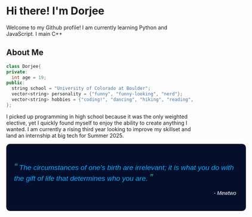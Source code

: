 # Hi there! I'm Dorjee

Welcome to my Github profile! I am currently learning Python and JavaScript. I main C++

## About Me
```cpp
class Dorjee{
private:
  int age = 19;
public:
  string school = "University of Colorado at Boulder";
  vector<string> personality = {"funny", "funny-looking", "nerd"};
  vector<string> hobbies = {"coding!", "dancing", "hiking", "reading", "anime", "music", "exercise"};
};
```
I picked up programming in high school because it was the only weighted elective, yet I quickly found myself to enjoy the ability to create anything I wanted. I am currently a rising third year looking to improve my skillset and land an internship at big tech for Summer 2025. 


<div style="font-family: 'Poppins', Arial, Helvetica, sans-serif; padding: 20px; width: 600px; border: 1px solid rgba(0, 0, 0, 0.2); border-radius: 10px; background-color: #050F2C; color: #00ADFE;">
  <h3 style="font-size: 19px; margin-bottom: 5px; font-weight: 500; font-style: oblique; color: #00ADFE;">
    <span style="color: #26BB85; font-size: 25px;">“</span> The circumstances of one's birth are irrelevant; it is what you do with the gift of life that determines who you are.
    <span style="color: #26BB85; font-size: 25px;">”</span>
  </h3>
  <p style="font-style: italic; padding: 5px; text-align: right; color: #FEFEFE;">- Mewtwo</p>
</div>


<!--
**dorjeezzz/dorjeezzz** is a ✨ _special_ ✨ repository because its `README.md` (this file) appears on your GitHub profile.

Here are some ideas to get you started:

- 🔭 I’m currently working on ...
- 🌱 I’m currently learning ...
- 👯 I’m looking to collaborate on ...
- 🤔 I’m looking for help with ...
- 💬 Ask me about ...
- 📫 How to reach me: ...
- 😄 Pronouns: ...
- ⚡ Fun fact: ...
-->
